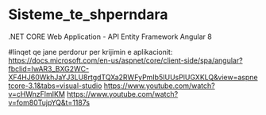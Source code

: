 # Sisteme_te_shperndara

.NET CORE Web Application - API
Entity Framework
Angular 8

#linqet qe jane perdorur per krijimin e aplikacionit:
https://docs.microsoft.com/en-us/aspnet/core/client-side/spa/angular?fbclid=IwAR3_BXG2WC-XF4HJ60WkhJaYJ3LU8rtgdTQXa2RWFyPmIb5IUUsPlUGXKLQ&view=aspnetcore-3.1&tabs=visual-studio
https://www.youtube.com/watch?v=cHWnzFlmIKM
https://www.youtube.com/watch?v=fom80TujpYQ&t=1187s
